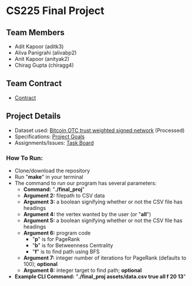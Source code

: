# CS225 Final Project

## Team Members

- Adit Kapoor (aditk3)
- Aliva Panigrahi (alivabp2)
- Anit Kapoor (anityak2)
- Chirag Gupta (chiragg4)  

## Team Contract

- [Contract](https://github-dev.cs.illinois.edu/cs225-fa20/chiragg4-anityak2-aditk3-alivabp2/blob/master/docs/Team%20Contract.pdf)

## Project Details

- Dataset used: [Bitcoin OTC trust weighted signed network](http://snap.stanford.edu/data/soc-sign-bitcoin-otc.html) (Processed)
- Specifications: [Project Goals](https://github-dev.cs.illinois.edu/cs225-fa20/chiragg4-anityak2-aditk3-alivabp2/blob/master/docs/Project%20Goals.md)
- Assignments/Issues: [Task Board](https://github-dev.cs.illinois.edu/cs225-fa20/chiragg4-anityak2-aditk3-alivabp2/projects/1)
### How To Run: ###
- Clone/download the repository
- Run "**make**" in your terminal
- The command to run our program has several parameters:
  - **Command:** "**./final_proj**"
  - **Argument 2:** filepath to CSV data
  - **Argument 3:** a boolean signifying whether or not the CSV file has headings
  - **Argument 4:** the vertex wanted by the user (or "**all**")
  - **Argument 5:** a boolean signifying whether or not the CSV file has headings
  - **Argument 6:** program code
    - "**p**" is for PageRank
    - "**b**" is for Betweenness Centrality
    - "**f**" is to find path using BFS
  - **Argument 7:** integer number of iterations for PageRank (defaults to 100); **optional**
  - **Argument 8:** integer target to find path; **optional**
- **Example CLI Command:** "**./final_proj assets/data.csv true all f 20 13**"
